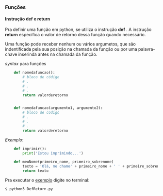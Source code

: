 ### Funções

#### Instrução def e return

Pra definir uma função em python, se utiliza o instrução __def__ . A instrução __return__ especifica o valor de retorno dessa função quando necessário. 

Uma função pode receber nenhum ou vários argumetos, que são indentificada pela sua posição na chamada da função ou por uma palavra-chave inserinda antes na chamada da função.


_syntax_ para funções

``` python
    def nomedafuncao():
        # bloco de código
        # .
        # .
        # .
        return valorderetorno


    def nomedafuncao(argumento1, argumento2):
        # bloco de codigo
        # .
        # .
        # .
        return valorderetorno

```

_Exemplo_:
``` python
    def imprimir():
        print('Estou imprimindo...')

    def meuNome(primeiro_nome, primeiro_sobrenome) 
        texto = 'Olá, me chamo' + primeiro_nome + ' ' + primeiro_sobrenome
        return texto

```
Pra executar o [exemplo](DefReturn.py) digite no terminal:

    $ python3 DefReturn.py

